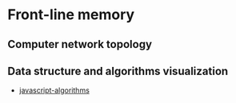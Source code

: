 # Front-line memory

## Computer network topology

## Data structure and algorithms visualization

- [javascript-algorithms](https://github.com/trekhleb/javascript-algorithms/tree/master/src/data-structures/linked-list)





